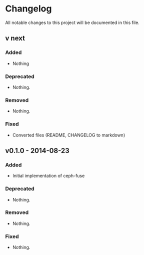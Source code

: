 Changelog
=========
All notable changes to this project will be documented in this file.

v next
------

### Added
- Nothing

### Deprecated
- Nothing.

### Removed
- Nothing.

### Fixed
- Converted files (README, CHANGELOG to markdown)

v0.1.0 - 2014-08-23
-------------------

### Added
- Initial implementation of ceph-fuse

### Deprecated
- Nothing.

### Removed
- Nothing.

### Fixed
- Nothing.
